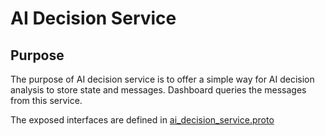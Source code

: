 # AI Decision Service
## Purpose
The purpose of AI decision service is to offer a simple way for AI decision analysis to store state and messages. Dashboard queries the messages from this service.

The exposed interfaces are defined in [ai_decision_service.proto](./protos/ai_decision.proto)
